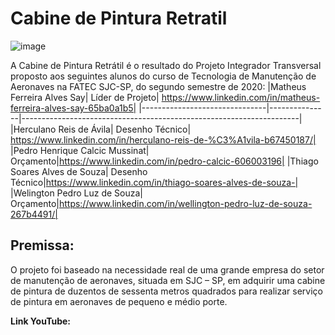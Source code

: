 # Cabine de Pintura Retratil
![image](https://user-images.githubusercontent.com/61927442/100828116-1aab1080-343d-11eb-8d51-48feadcc3603.png)


A Cabine de Pintura Retrátil é o resultado do Projeto Integrador Transversal proposto aos seguintes alunos do curso de Tecnologia de Manutenção de Aeronaves na FATEC SJC-SP, do segundo semestre de 2020: 
|Matheus Ferreira Alves Say| Líder de Projeto| https://www.linkedin.com/in/matheus-ferreira-alves-say-65ba0a1b5|
|-------------------------------|---------------|---------------------------------------------------------------------|
|Herculano Reis de Ávila| Desenho Técnico| https://www.linkedin.com/in/herculano-reis-de-%C3%A1vila-b67450187/|
|Pedro Henrique Calcic Mussinat| Orçamento|https://www.linkedin.com/in/pedro-calcic-606003196|
|Thiago Soares Alves de Souza| Desenho Técnico|https://www.linkedin.com/in/thiago-soares-alves-de-souza-|
|Welington Pedro Luz de Souza| Orçamento|https://www.linkedin.com/in/wellington-pedro-luz-de-souza-267b4491/|

## Premissa:
O projeto foi baseado na necessidade real de uma grande empresa do setor de manutenção de aeronaves, situada em SJC – SP, em adquirir uma cabine de pintura de duzentos de sessenta metros quadrados para realizar serviço de pintura em aeronaves de pequeno e médio porte.


<b>Link YouTube:
